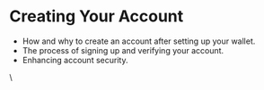 # Creating Your Account

* How and why to create an account after setting up your wallet.
* The process of signing up and verifying your account.
* Enhancing account security.

\

